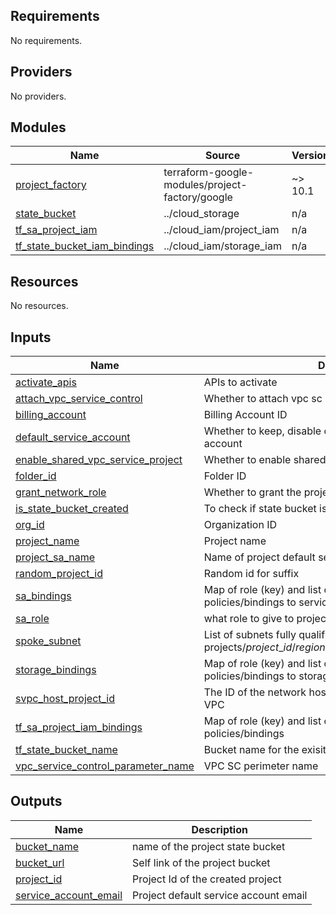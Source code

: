 <!-- BEGIN_TF_DOCS -->
## Requirements

No requirements.

## Providers

No providers.

## Modules

| Name | Source | Version |
|------|--------|---------|
| <a name="module_project_factory"></a> [project\_factory](#module\_project\_factory) | terraform-google-modules/project-factory/google | ~> 10.1 |
| <a name="module_state_bucket"></a> [state\_bucket](#module\_state\_bucket) | ../cloud_storage | n/a |
| <a name="module_tf_sa_project_iam"></a> [tf\_sa\_project\_iam](#module\_tf\_sa\_project\_iam) | ../cloud_iam/project_iam | n/a |
| <a name="module_tf_state_bucket_iam_bindings"></a> [tf\_state\_bucket\_iam\_bindings](#module\_tf\_state\_bucket\_iam\_bindings) | ../cloud_iam/storage_iam | n/a |

## Resources

No resources.

## Inputs

| Name | Description | Type | Default | Required |
|------|-------------|------|---------|:--------:|
| <a name="input_activate_apis"></a> [activate\_apis](#input\_activate\_apis) | APIs to activate | `list(string)` | n/a | yes |
| <a name="input_attach_vpc_service_control"></a> [attach\_vpc\_service\_control](#input\_attach\_vpc\_service\_control) | Whether to attach vpc sc | `string` | `false` | no |
| <a name="input_billing_account"></a> [billing\_account](#input\_billing\_account) | Billing Account ID | `string` | n/a | yes |
| <a name="input_default_service_account"></a> [default\_service\_account](#input\_default\_service\_account) | Whether to keep, disable or delete default project service account | `string` | `"disable"` | no |
| <a name="input_enable_shared_vpc_service_project"></a> [enable\_shared\_vpc\_service\_project](#input\_enable\_shared\_vpc\_service\_project) | Whether to enable shared vpc service project or not | `bool` | `false` | no |
| <a name="input_folder_id"></a> [folder\_id](#input\_folder\_id) | Folder ID | `string` | n/a | yes |
| <a name="input_grant_network_role"></a> [grant\_network\_role](#input\_grant\_network\_role) | Whether to grant the project sa network role or not | `bool` | `false` | no |
| <a name="input_is_state_bucket_created"></a> [is\_state\_bucket\_created](#input\_is\_state\_bucket\_created) | To check if state bucket is created | `bool` | `true` | no |
| <a name="input_org_id"></a> [org\_id](#input\_org\_id) | Organization ID | `string` | n/a | yes |
| <a name="input_project_name"></a> [project\_name](#input\_project\_name) | Project name | `string` | n/a | yes |
| <a name="input_project_sa_name"></a> [project\_sa\_name](#input\_project\_sa\_name) | Name of project default service account | `string` | `""` | no |
| <a name="input_random_project_id"></a> [random\_project\_id](#input\_random\_project\_id) | Random id for suffix | `bool` | `false` | no |
| <a name="input_sa_bindings"></a> [sa\_bindings](#input\_sa\_bindings) | Map of role (key) and list of members (value) to add the IAM policies/bindings to service account | `map(list(string))` | `null` | no |
| <a name="input_sa_role"></a> [sa\_role](#input\_sa\_role) | what role to give to project default service account | `string` | `""` | no |
| <a name="input_spoke_subnet"></a> [spoke\_subnet](#input\_spoke\_subnet) | List of subnets fully qualified subnet IDs (ie. projects/$project\_id/regions/$region/subnetworks/$subnet\_id) | `list(string)` | `[]` | no |
| <a name="input_storage_bindings"></a> [storage\_bindings](#input\_storage\_bindings) | Map of role (key) and list of members (value) to add the IAM policies/bindings to storage buckets | `map(list(string))` | `{}` | no |
| <a name="input_svpc_host_project_id"></a> [svpc\_host\_project\_id](#input\_svpc\_host\_project\_id) | The ID of the network host project which hosts the shared VPC | `string` | `""` | no |
| <a name="input_tf_sa_project_iam_bindings"></a> [tf\_sa\_project\_iam\_bindings](#input\_tf\_sa\_project\_iam\_bindings) | Map of role (key) and list of members (value) to add the IAM policies/bindings | `map(list(string))` | `{}` | no |
| <a name="input_tf_state_bucket_name"></a> [tf\_state\_bucket\_name](#input\_tf\_state\_bucket\_name) | Bucket name for the exisiting tf state bucket for the env | `string` | `null` | no |
| <a name="input_vpc_service_control_parameter_name"></a> [vpc\_service\_control\_parameter\_name](#input\_vpc\_service\_control\_parameter\_name) | VPC SC perimeter name | `string` | `null` | no |

## Outputs

| Name | Description |
|------|-------------|
| <a name="output_bucket_name"></a> [bucket\_name](#output\_bucket\_name) | name of the project state bucket |
| <a name="output_bucket_url"></a> [bucket\_url](#output\_bucket\_url) | Self link of the project bucket |
| <a name="output_project_id"></a> [project\_id](#output\_project\_id) | Project Id of the created project |
| <a name="output_service_account_email"></a> [service\_account\_email](#output\_service\_account\_email) | Project default service account email |
<!-- END_TF_DOCS -->
